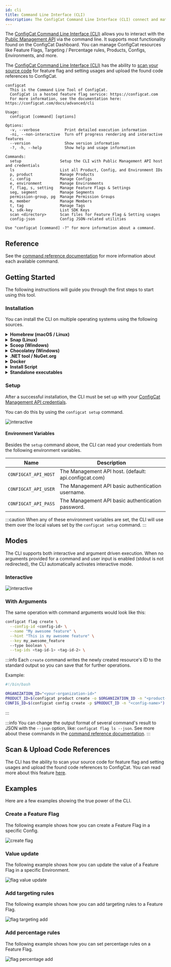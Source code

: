 ```yaml
---
id: cli
title: Command Line Interface (CLI)
description: The ConfigCat Command Line Interface (CLI) connect and match feature flags in your source code with feature flags in the Dashboard.
---
```


The <a target="_blank" href="https://github.com/configcat/cli">ConfigCat Command Line Interface (CLI)</a> allows you to interact with the [Public Management API](/advanced/public-api) via the command line. It supports most functionality found on the ConfigCat Dashboard. You can manage ConfigCat resources like Feature Flags, Targeting / Percentage rules, Products, Configs, Environments, and more.

The <a target="_blank" href="https://github.com/configcat/cli">ConfigCat Command Line Interface (CLI)</a> has the ability to [scan your source code](/advanced/code-references/overview) for feature flag and setting usages and upload the found code references to ConfigCat.

```
configcat
  This is the Command Line Tool of ConfigCat.
  ConfigCat is a hosted feature flag service: https://configcat.com
  For more information, see the documentation here: https://configcat.com/docs/advanced/cli

Usage:
  configcat [command] [options]

Options:
  -v, --verbose           Print detailed execution information
  -ni, --non-interactive  Turn off progress rendering and interactive features
  --version               Show version information
  -?, -h, --help          Show help and usage information

Commands:
  setup                 Setup the CLI with Public Management API host and credentials
  ls                    List all Product, Config, and Environment IDs
  p, product            Manage Products
  c, config             Manage Configs
  e, environment        Manage Environments
  f, flag, s, setting   Manage Feature Flags & Settings
  seg, segment          Manage Segments
  permission-group, pg  Manage Permission Groups
  m, member             Manage Members
  t, tag                Manage Tags
  k, sdk-key            List SDK Keys
  scan <directory>      Scan files for Feature Flag & Setting usages
  config-json           Config JSON-related utilities

Use "configcat [command] -?" for more information about a command.
```

## Reference

See the <a target="_blank" href="https://configcat.github.io/cli/">command reference documentation</a> for more information about each available command.

## Getting Started

The following instructions will guide you through the first steps to start using this tool.

### Installation

You can install the CLI on multiple operating systems using the following sources.

<details>
  <summary><strong>Homebrew (macOS / Linux)</strong></summary>

Install the CLI with <a target="_blank" href="https://brew.sh">Homebrew</a> from <a target="_blank" href="https://github.com/configcat/homebrew-tap">ConfigCat's tap</a> by executing the following command:

```bash
brew tap configcat/tap
brew install configcat
```

</details>

<details>
  <summary><strong>Snap (Linux)</strong></summary>

Install the CLI with <a target="_blank" href="https://snapcraft.io">Snapcraft</a> by executing the following command:

```bash
sudo snap install configcat
```

</details>

<details>
  <summary><strong>Scoop (Windows)</strong></summary>

Install the CLI with <a target="_blank" href="https://scoop.sh">Scoop</a> from <a target="_blank" href="https://github.com/configcat/scoop-configcat">ConfigCat's bucket</a> by executing the following command:

```bash
scoop bucket add configcat https://github.com/configcat/scoop-configcat
scoop install configcat
```

</details>

<details>
  <summary><strong>Chocolatey (Windows)</strong></summary>

Install the CLI with <a target="_blank" href="https://chocolatey.org/">Chocolatey</a> by executing the following command:

```powershell
choco install configcat
```

</details>

<details>
  <summary><strong>.NET tool / NuGet.org</strong></summary>

The CLI can be installed as a [.NET tool](https://learn.microsoft.com/en-us/dotnet/core/tools/global-tools) via the .NET SDK.
```bash
dotnet tool install -g configcat-cli
```

After installing, you can execute the CLI using the `configcat` command:
```bash
configcat scan "/repository" --print --config-id <CONFIG-ID>
```

</details>

<details>
  <summary><strong>Docker</strong></summary>

The CLI can be executed from a <a target="_blank" href="https://www.docker.com/">Docker</a> image.

```bash
docker pull configcat/cli
```

An example of how to scan a repository for feature flag & setting references with the docker image.

```bash
docker run --rm \
    --env CONFIGCAT_API_HOST=<API-HOST> \
    --env CONFIGCAT_API_USER=<API-USER> \
    --env CONFIGCAT_API_PASS=<API-PASSWORD> \
    -v /path/to/repository:/repository \
  configcat/cli scan "/repository" --print --config-id <CONFIG-ID>
```

</details>

<details>
  <summary><strong>Install Script</strong></summary>

On Unix platforms, you can install the CLI by executing an install script.

```bash
curl -fsSL "https://raw.githubusercontent.com/configcat/cli/main/scripts/install.sh" | bash
```

By default, the script downloads the OS specific artifact from the latest <a target="_blank" href="https://github.com/configcat/cli/releases">GitHub Release</a> with `curl` and moves it into the `/usr/local/bin` directory.

It might happen that you don't have permissions to write into `/usr/local/bin`, then you should execute the install script with `sudo`.

```bash
curl -fsSL "https://raw.githubusercontent.com/configcat/cli/main/scripts/install.sh" | sudo bash
```

The script accepts the following input parameters:

| Parameter         | Description                                      | Default value    |
| ----------------- | ------------------------------------------------ | ---------------- |
| `-d`, `--dir`     | The directory where the CLI should be installed. | `/usr/local/bin` |
| `-v`, `--version` | The desired version to install.                  | `latest`         |
| `-a`, `--arch`    | The desired architecture to install.             | `x64`            |

Available **architecture** values for Linux: `x64`, `musl-x64`, `arm`, `arm64`.

Available **architecture** values for macOS: `x64`, `arm64`.

**Script usage examples**:

_Custom installation directory_:

```bash
curl -fsSL "https://raw.githubusercontent.com/configcat/cli/main/scripts/install.sh" | bash -s -- -d=/path/to/install
```

_Install a different version_:

```bash
curl -fsSL "https://raw.githubusercontent.com/configcat/cli/main/scripts/install.sh" | bash -s -- -v=1.4.2
```

_Install with custom architecture_:

```bash
curl -fsSL "https://raw.githubusercontent.com/configcat/cli/main/scripts/install.sh" | bash -s -- -a=arm
```

</details>

<details>
  <summary><strong>Standalone executables</strong></summary>

You can download the executables directly from <a target="_blank" href="https://github.com/configcat/cli/releases">GitHub Releases</a> for your desired platform.

</details>

### Setup

After a successful installation, the CLI must be set up with your <a target="_blank" href="https://app.configcat.com/my-account/public-api-credentials">ConfigCat Management API credentials</a>.

You can do this by using the `configcat setup` command.

<img src="/docs/assets/cli/setup.gif" className="zoomable" alt="interactive" />

#### Environment Variables

Besides the `setup` command above, the CLI can read your credentials from the following environment variables.

| Name                 | Description                                           |
| -------------------- | ----------------------------------------------------- |
| `CONFIGCAT_API_HOST` | The Management API host. (default: api.configcat.com) |
| `CONFIGCAT_API_USER` | The Management API basic authentication username.     |
| `CONFIGCAT_API_PASS` | The Management API basic authentication password.     |

:::caution
When any of these environment variables are set, the CLI will use them over the local values set by the `configcat setup` command.
:::

## Modes

The CLI supports both interactive and argument driven execution. When no arguments provided for a command and user input is enabled (stdout is not redirected), the CLI automatically activates interactive mode.

### Interactive

<img src="/docs/assets/cli/teaser.gif" className="zoomable" alt="interactive" />

### With Arguments

The same operation with command arguments would look like this:

```bash
configcat flag create \
  --config-id <config-id> \
  --name "My awesome feature" \
  --hint "This is my awesome feature" \
  --key my_awesome_feature
  --type boolean \
  --tag-ids <tag-id-1> <tag-id-2> \
```

:::info
Each `create` command writes the newly created resource's ID to the standard output so you can save that for further operations.

Example:
```bash
#!/bin/bash

ORGANIZATION_ID="<your-organization-id>"
PRODUCT_ID=$(configcat product create -o $ORGANIZATION_ID -n "<product-name>")
CONFIG_ID=$(configcat config create -p $PRODUCT_ID -n "<config-name>")
```
:::

:::info
You can change the output format of several command's result to JSON with the `--json` option, like: `configcat flag ls --json`. See more about these commands in the <a target="_blank" href="https://configcat.github.io/cli/">command reference documentation</a>.
:::

## Scan & Upload Code References

The CLI has the ability to scan your source code for feature flag and setting usages and upload the found code references to ConfigCat. You can read more about this feature [here](/docs/advanced/code-references/overview).

## Examples

Here are a few examples showing the true power of the CLI.

### Create a Feature Flag

The following example shows how you can create a Feature Flag in a specific Config.

<img src="/docs/assets/cli/create-flag.gif" className="zoomable" alt="create flag" />

### Value update

The following example shows how you can update the value of a Feature Flag in a specific Environment.

<img src="/docs/assets/cli/flag-value-update.gif" className="zoomable" alt="flag value update" />

### Add targeting rules

The following example shows how you can add targeting rules to a Feature Flag.

<img src="/docs/assets/cli/flag-targeting-add.gif" className="zoomable" alt="flag targeting add" />

### Add percentage rules

The following example shows how you can set percentage rules on a Feature Flag.

<img src="/docs/assets/cli/flag-percentage-add.gif" className="zoomable" alt="flag percentage add" />
